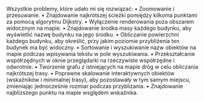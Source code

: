 Wszystkie problemy, które udało mi się rozwiązać:
 • Zoomowanie i przesuwanie.
 • Znajdowanie najkrótszej ścieżki pomiędzy kilkoma punktami za pomocą algorytmu Dijkstry.
 • Wyłączenie renderowania poza obszarem widocznym na mapie.
 • Znajdowanie środka masy każdego budynku, aby wyświetlić nazwę budynku na jego środku.
 • Obliczanie powierzchni każdego budynku, aby określić, przy jakim poziomie przybliżenia ten budynek ma być widoczny.
 • Sortowanie i wyszukiwanie nazw obiektów na mapie podczas wpisywania tekstu w pole wyszukiwania.
 • Przekształcanie współrzędnych w oknie przeglądarki na rzeczywiste współrzędne i odwrotnie.
 • Tworzenie grafu z istniejących na mapie dróg w celu obliczania najkrótszej trasy.
 • Poprawne skalowanie interaktywnych obiektów (wskaźników i minimalnej trasy),
   aby pozostawały w tym samym miejscu, zmieniając jednocześnie rozmiar podczas przybliżania.
 • Znajdowanie najblizszego punktu na mapie wsględem wskaźnika.